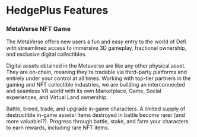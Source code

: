 # HedgePlus Features

### MetaVerse NFT Game

The MetaVerse offers new users a fun and easy entry to the world of Defi with streamlined access to immersive 3D gameplay, fractional ownership, and exclusive digital collectibles.

Digital assets obtained in the Metaverse are like any other physical asset. They are on-chain, meaning they're tradable via third-party platforms and entirely under your control at all times. Working with top-tier partners in the gaming and NFT collectible industries, we are building an interconnected and seamless VR world with its own Marketplace, Game, Social experiences, and Virtual Land ownership.

Battle, breed, trade, and upgrade in-game characters. A limited supply of destructible in-game assets! Items destroyed in battle become rarer (and more valuable!?). Progress through battle, stake, and farm your characters to earn rewards, including rare NFT items.